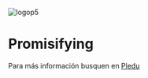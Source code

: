 ![logop5](https://p5-hall-of-fame.s3.amazonaws.com/p5logo.png)

# Promisifying

Para más información busquen en [Pledu](https://pledu.plataforma5.la/modules/f64772b4-2d2e-421b-b87b-8f83f9812526)

